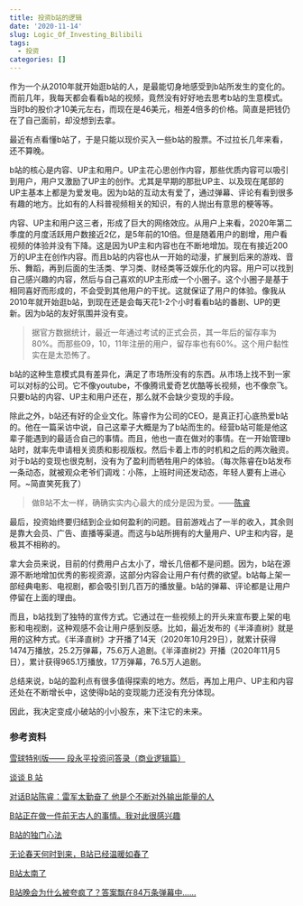 ```yaml
---
title: 投资b站的逻辑
date: '2020-11-14'
slug: Logic_Of_Investing_Bilibili
tags:
  - 投资
categories: []
---
```


作为一个从2010年就开始逛b站的人，是最能切身地感受到b站所发生的变化的。而前几年，我每天都会看看b站的视频，竟然没有好好地去思考b站的生意模式。当时b的股价才10美元左右，而现在是46美元，相差4倍多的价格。简直是把钱仍在了自己面前，却没想到去拿。

最近有点看懂b站了，于是只能以现价买入一些b站的股票。不过拉长几年来看，还不算晚。

b站的核心是内容、UP主和用户。UP主花心思创作内容，那些优质内容可以吸引到用户，用户又激励了UP主的创作。尤其是早期的那批UP主、以及现在尾部的UP主基本上都是为爱发电。因为b站的互动太有爱了，通过弹幕、评论有看到很多有趣的地方。比如有的人科普视频相关的知识，有的人抛出有意思的梗等等。

内容、UP主和用户这三者，形成了巨大的网络效应。从用户上来看，2020年第二季度的月度活跃用户数接近2亿，是5年前的10倍。但是随着用户的剧增，用户看视频的体验并没有下降。这是因为UP主和内容也在不断地增加。现在有接近200万的UP主在创作内容。而且b站的内容也从一开始的动漫，扩展到后来的游戏、音乐、舞蹈，再到后面的生活类、学习类、财经类等泛娱乐化的内容。用户可以找到自己感兴趣的内容，然后与自己喜欢的UP主形成一个小圈子。这个小圈子是基于相同喜好而形成的，不会受到其他用户的干扰。这就保证了用户的体验。像我从2010年就开始逛b站，到现在还是会每天花1-2个小时看看b站的番剧、UP的更新。因为b站的友好氛围并没有变。

> 据官方数据统计，最近一年通过考试的正式会员，其一年后的留存率为80%。而那些09，10，11年注册的用户，留存率也有60%。这个用户黏性实在是太恐怖了。

b站的这种生意模式具有差异化，满足了市场所没有的东西。从市场上找不到一家可以对标的公司。它不像youtube，不像腾讯爱奇艺优酷等长视频，也不像奈飞。只要b站的内容、UP主和用户还在，那么就不会缺少变现的手段。

除此之外，b站还有好的企业文化。陈睿作为公司的CEO，是真正打心底热爱b站的。他在一篇采访中说，自己这辈子大概是为了b站而生的。经营b站可能是他这辈子能遇到的最适合自己的事情。而且，他也一直在做对的事情。在一开始管理b站时，就率先申请相关资质和影视版权。然后卡着上市的时机和之后的两次融资。对于b站的变现也很克制，没有为了盈利而牺牲用户的体验。（每次陈睿在b站发布一条动态，就被观众老爷们调戏：小陈，上班时间还发动态，年轻人要有上进心阿。~简直笑死我了）

> 做B站不太一样，确确实实内心最大的成分是因为爱。——[陈睿](https://new.qq.com/omn/TEC20190/TEC2019090500777700.html)

最后，投资始终要归结到企业如何盈利的问题。目前游戏占了一半的收入，其余则是靠大会员、广告、直播等渠道。而这与b站所拥有的大量用户、UP主和内容，是极其不相称的。

拿大会员来说，目前的付费用户占太小了，增长几倍都不是问题。因为，b站在源源不断地增加优秀的影视资源，这部分内容会让用户有付费的欲望。b站每上架一部经典电影、电视剧，都会吸引到几百万的播放量。b站的弹幕、评论都是让用户停留在上面的理由。

而且，b站找到了独特的宣传方式。它通过在一些视频上的开头来宣布要上架的电影和电视剧，这种观感不会让用户感到反感。比如，最近发布的《半泽直树》就是用的这种方式。《半泽直树》才开播了14天（2020年10月29日），就累计获得1474万播放，25.2万弹幕，75.6万人追剧。《半泽直树2》开播（2020年11月5日），累计获得965.1万播放，17万弹幕，76.5万人追剧。

总结来说，b站的盈利点有很多值得探索的地方。然后，再加上用户、UP主和内容还处在不断增长中，这使得b站的变现能力还没有充分体现。

因此，我决定变成小破站的小小股东，来下注它的未来。



### 参考资料

[雪球特别版—— 段永平投资问答录（商业逻辑篇）](https://xqdoc.imedao.com/174beedc1fc13d3fe1f6bc4d.pdf)

[谈谈 B 站](https://xueqiu.com/3103706889/138686403)

[对话B站陈睿：雷军太勤奋了 他是个不断对外输出能量的人](https://new.qq.com/omn/TEC20190/TEC2019090500777700.html)

[B站正在做一件前无古人的事情。我对此很感兴趣](https://xueqiu.com/8242980329/138562372)

[B站的独门心法](https://xueqiu.com/8242980329/139602248)

[无论春天何时到来，B站已经温暖如春了](https://xueqiu.com/8242980329/142504534)

[B站太南了](https://xueqiu.com/8242980329/150263817)

[B站晚会为什么被夸疯了？答案飘在84万条弹幕中……](https://mp.weixin.qq.com/s/wHfO_8rF_TG-ERTk8pvPmw)

